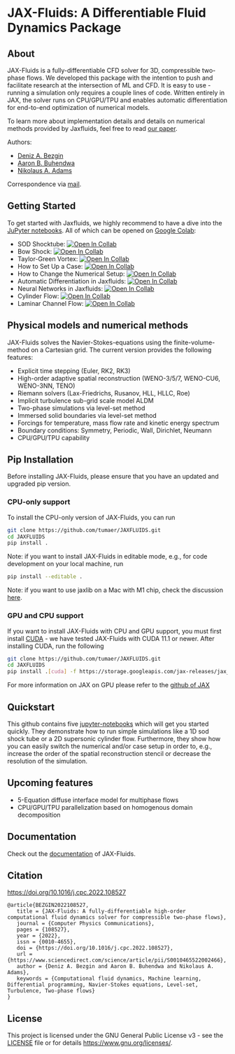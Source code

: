 # JAX-Fluids: A Differentiable Fluid Dynamics Package

## About

JAX-Fluids is a fully-differentiable CFD solver for 3D, compressible two-phase flows.
We developed this package with the intention to push and facilitate research at the intersection
of ML and CFD. It is easy to use - running a simulation only requires a couple 
lines of code. Written entirely in JAX, the solver runs on CPU/GPU/TPU and 
enables automatic differentiation for end-to-end optimization 
of numerical models.

To learn more about implementation details and details on numerical methods provided 
by Jaxfluids, feel free to read [our paper](https://www.sciencedirect.com/science/article/abs/pii/S0010465522002466).

Authors:

- [Deniz A. Bezgin](https://www.epc.ed.tum.de/en/aer/mitarbeiter-innen/cv-2/a-d/m-sc-deniz-bezgin/)
- [Aaron B. Buhendwa](https://www.epc.ed.tum.de/en/aer/mitarbeiter-innen/cv-2/a-d/m-sc-aaron-buhendwa/)
- [Nikolaus A. Adams](https://www.epc.ed.tum.de/en/aer/members/cv/prof-adams/)

Correspondence via [mail](mailto:aaron.buhendwa@tum.de,mailto:deniz.bezgin@tum.de).

## Getting Started

To get started with Jaxfluids, we highly recommend to have a dive into the [JuPyter notebooks](./notebooks). All of which can be opened on [Google Colab](https://colab.research.google.com):

* SOD Shocktube: [![Open In Collab](https://colab.research.google.com/assets/colab-badge.svg)](https://colab.research.google.com/github/adopt-opt/jaxfluids/blob/main/notebooks/01_Sod/01_JAX-Fluids_1D_Sod_demo.ipynb)
* Bow Shock: [![Open In Collab](https://colab.research.google.com/assets/colab-badge.svg)](https://colab.research.google.com/github/adopt-opt/jaxfluids/blob/main/notebooks/02_Bowshock/02_JAX-Fluids_2D_Bow_Shock_demo.ipynb)
* Taylor-Green Vortex: [![Open In Collab](https://colab.research.google.com/assets/colab-badge.svg)](https://colab.research.google.com/github/adopt-opt/jaxfluids/blob/main/notebooks/03_TGV/03_JAX-Fluids_3D_Taylor_Green_Vortex_demo.ipynb)
* How to Set Up a Case: [![Open In Collab](https://colab.research.google.com/assets/colab-badge.svg)](https://colab.research.google.com/github/adopt-opt/jaxfluids/blob/main/notebooks/04_Case_setup/04_JAX-Fluids_Case_Setup_demo.ipynb)
* How to Change the Numerical Setup: [![Open In Collab](https://colab.research.google.com/assets/colab-badge.svg)](https://colab.research.google.com/github/adopt-opt/jaxfluids/blob/main/notebooks/05_Numerical_setup/05_JAX-Fluids_Numerical_Setup_demo.ipynb)
* Automatic Differentiation in Jaxfluids: [![Open In Collab](https://colab.research.google.com/assets/colab-badge.svg)](https://colab.research.google.com/github/adopt-opt/jaxfluids/blob/main/notebooks/06_Automatic_differentiation/06_JAX-Fluids_Automatic_Differentiation.ipynb)
* Neural Networks in Jaxfluids: [![Open In Collab](https://colab.research.google.com/assets/colab-badge.svg)](https://colab.research.google.com/github/adopt-opt/jaxfluids/blob/main/notebooks/07_RusanovNN/07_JAX-Fluids_RusanovNN.ipynb)
* Cylinder Flow: [![Open In Collab](https://colab.research.google.com/assets/colab-badge.svg)](https://colab.research.google.com/github/adopt-opt/jaxfluids/blob/main/notebooks/08_Cylinderflow/08_Cylinderflow.ipynb)
* Laminar Channel Flow: [![Open In Collab](https://colab.research.google.com/assets/colab-badge.svg)](https://colab.research.google.com/github/adopt-opt/jaxfluids/blob/main/notebooks/09_Laminar_channelflow/09_Laminar_channelflow.ipynb)

## Physical models and numerical methods

JAX-Fluids solves the Navier-Stokes-equations using the finite-volume-method on a Cartesian grid. 
The current version provides the following features:
- Explicit time stepping (Euler, RK2, RK3)
- High-order adaptive spatial reconstruction (WENO-3/5/7, WENO-CU6, WENO-3NN, TENO)
- Riemann solvers (Lax-Friedrichs, Rusanov, HLL, HLLC, Roe)
- Implicit turbulence sub-grid scale model ALDM
- Two-phase simulations via level-set method
- Immersed solid boundaries via level-set method
- Forcings for temperature, mass flow rate and kinetic energy spectrum
- Boundary conditions: Symmetry, Periodic, Wall, Dirichlet, Neumann
- CPU/GPU/TPU capability

## Pip Installation
Before installing JAX-Fluids, please ensure that you have
an updated and upgraded pip version.
### CPU-only support
To install the CPU-only version of JAX-Fluids, you can run
```bash
git clone https://github.com/tumaer/JAXFLUIDS.git
cd JAXFLUIDS
pip install .
```
Note: if you want to install JAX-Fluids in editable mode,
e.g., for code development on your local machine, run
```bash
pip install --editable .
```

Note: if you want to use jaxlib on a Mac with M1 chip, check the discussion [here](https://github.com/google/jax/issues/5501).
### GPU and CPU support
If you want to install JAX-Fluids with CPU and GPU support, you must
first install [CUDA](https://developer.nvidia.com/cuda-downloads) -
we have tested JAX-Fluids with CUDA 11.1 or newer.
After installing CUDA, run the following
```bash
git clone https://github.com/tumaer/JAXFLUIDS.git
cd JAXFLUIDS
pip install .[cuda] -f https://storage.googleapis.com/jax-releases/jax_cuda_releases.html
```
For more information
on JAX on GPU please refer to the [github of JAX](https://github.com/google/jax)

## Quickstart
This github contains five [jupyter-notebooks](https://github.com/tumaer/JAXFLUIDS/tree/main/notebooks) which will get you started quickly.
They demonstrate how to run simple simulations like a 1D sod shock tube or 
a 2D supersonic cylinder flow. Furthermore, they show how you can easily
switch the numerical and/or case setup in order to, e.g., increase the order
of the spatial reconstruction stencil or decrease the resolution of the simulation.

## Upcoming features 
- 5-Equation diffuse interface model for multiphase flows 
- CPU/GPU/TPU parallelization based on homogenous domain decomposition

## Documentation
Check out the [documentation](https://jax-fluids.readthedocs.io/en/latest/index.html) of JAX-Fluids.

## Citation
https://doi.org/10.1016/j.cpc.2022.108527

```
@article{BEZGIN2022108527,
   title = {JAX-Fluids: A fully-differentiable high-order computational fluid dynamics solver for compressible two-phase flows},
   journal = {Computer Physics Communications},
   pages = {108527},
   year = {2022},
   issn = {0010-4655},
   doi = {https://doi.org/10.1016/j.cpc.2022.108527},
   url = {https://www.sciencedirect.com/science/article/pii/S0010465522002466},
   author = {Deniz A. Bezgin and Aaron B. Buhendwa and Nikolaus A. Adams},
   keywords = {Computational fluid dynamics, Machine learning, Differential programming, Navier-Stokes equations, Level-set, Turbulence, Two-phase flows}
} 
```
## License
This project is licensed under the GNU General Public License v3 - see 
the [LICENSE](LICENSE) file or for details https://www.gnu.org/licenses/.

